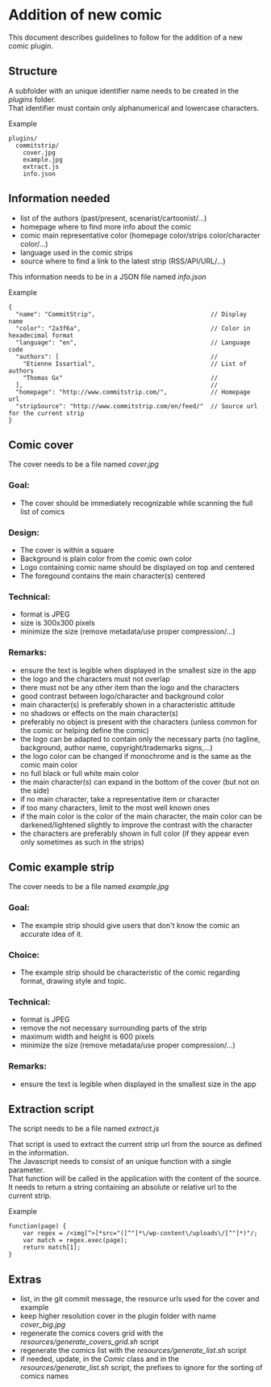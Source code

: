 
Addition of new comic
=====================

This document describes guidelines to follow for the addition of a new comic plugin.


Structure
---------

A subfolder with an unique identifier name needs to be created in the _plugins_ folder.  
That identifier must contain only alphanumerical and lowercase characters.

Example
```
plugins/
  commitstrip/
    cover.jpg
    example.jpg
    extract.js
    info.json
```


Information needed
------------------

- list of the authors (past/present, scenarist/cartoonist/...)
- homepage where to find more info about the comic
- comic main representative color (homepage color/strips color/character color/...)
- language used in the comic strips
- source where to find a link to the latest strip (RSS/API/URL/...)

This information needs to be in a JSON file named _info.json_

Example
```
{
  "name": "CommitStrip",                                // Display name
  "color": "2a3f6a",                                    // Color in hexadecimal format
  "language": "en",                                     // Language code
  "authors": [                                          //
    "Etienne Issartial",                                // List of authors
    "Thomas Gx"                                         //
  ],                                                    //
  "homepage": "http://www.commitstrip.com/",            // Homepage url
  "stripSource": "http://www.commitstrip.com/en/feed/"  // Source url for the current strip
}
```


Comic cover
-----------

The cover needs to be a file named _cover.jpg_

### Goal:
- The cover should be immediately recognizable while scanning the full list of comics

### Design:
- The cover is within a square
- Background is plain color from the comic own color
- Logo containing comic name should be displayed on top and centered
- The foregound contains the main character(s) centered

### Technical:
- format is JPEG
- size is 300x300 pixels
- minimize the size (remove metadata/use proper compression/...)

### Remarks:
- ensure the text is legible when displayed in the smallest size in the app
- the logo and the characters must not overlap
- there must not be any other item than the logo and the characters
- good contrast between logo/character and background color
- main character(s) is preferably shown in a characteristic attitude
- no shadows or effects on the main character(s)
- preferably no object is present with the characters (unless common for the comic or helping define the comic)
- the logo can be adapted to contain only the necessary parts (no tagline, background, author name, copyright/trademarks signs,...)
- the logo color can be changed if monochrome and is the same as the comic main color
- no full black or full white main color
- the main character(s) can expand in the bottom of the cover (but not on the side)
- if no main character, take a representative item or character
- if too many characters, limit to the most well known ones
- if the main color is the color of the main character, the main color can be darkened/lightened slightly to improve the contrast with the character
- the characters are preferably shown in full color (if they appear even only sometimes as such in the strips)


Comic example strip
-------------------

The cover needs to be a file named _example.jpg_

### Goal:
- The example strip should give users that don't know the comic an accurate idea of it.

### Choice:
- The example strip should be characteristic of the comic regarding format, drawing style and topic.

### Technical:
- format is JPEG
- remove the not necessary surrounding parts of the strip
- maximum width and height is 600 pixels
- minimize the size (remove metadata/use proper compression/...)

### Remarks:
- ensure the text is legible when displayed in the smallest size in the app


Extraction script
-----------------

The script needs to be a file named _extract.js_

That script is used to extract the current strip url from the source as defined in the information.  
The Javascript needs to consist of an unique function with a single parameter.  
That function will be called in the application with the content of the source.  
It needs to return a string containing an absolute or relative url to the current strip.

Example
```
function(page) {
    var regex = /<img[^>]*src="([^"]*\/wp-content\/uploads\/[^"]*)"/;
    var match = regex.exec(page);
    return match[1];
}
```


Extras
------

- list, in the git commit message, the resource urls used for the cover and example
- keep higher resolution cover in the plugin folder with name _cover_big.jpg_
- regenerate the comics covers grid with the _resources/generate_covers_grid.sh_ script
- regenerate the comics list with the _resources/generate_list.sh_ script
- if needed, update, in the _Comic_ class and in the _resources/generate_list.sh_ script,
  the prefixes to ignore for the sorting of comics names
